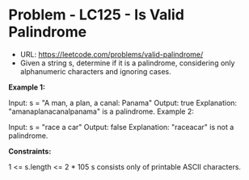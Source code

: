 # Problem - LC125 - Is Valid Palindrome

- URL: https://leetcode.com/problems/valid-palindrome/
- Given a string s, determine if it is a palindrome, considering only alphanumeric characters and ignoring cases.

**Example 1:**

Input: s = "A man, a plan, a canal: Panama"
Output: true
Explanation: "amanaplanacanalpanama" is a palindrome.
Example 2:

Input: s = "race a car"
Output: false
Explanation: "raceacar" is not a palindrome.

**Constraints:**

1 <= s.length <= 2 \* 105
s consists only of printable ASCII characters.
